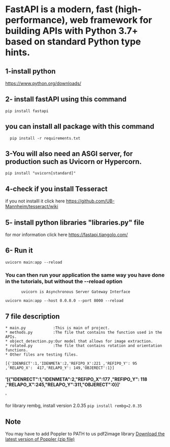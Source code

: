 # FastAPI is a modern, fast (high-performance), web framework for building APIs with Python 3.7+ based on standard Python type hints.
## 1-install python 
 https://www.python.org/downloads/
## 2-  install fastAPI  using  this command
  `pip install fastapi`
  ## you  can install all package with this command 
   `  pip install -r requirements.txt`
## 3-You will also need an ASGI server, for production such as Uvicorn or Hypercorn.
`pip install "uvicorn[standard]"`

## 4-check if you install Tesseract  
  if you not  installl it click here
  https://github.com/UB-Mannheim/tesseract/wiki

## 5- install  python libraries  "libraries.py" file

for mor information click here https://fastapi.tiangolo.com/
## 6- Run it
`uvicorn main:app --reload`
 ### You can then run your application the same way you have done in the tutorials, but without the --reload option
           uvicorn is Asynchronous Server Gateway Interface
 `uvicorn main:app --host 0.0.0.0 --port 8000 --reload`
 
 ## 7 file description 
    * main.py            :This is main of project.
    * methods.py         :The file that contains the function used in the APIs. 
    * object_detection.py:Our model that allows for image extraction.
    * rotated.py         :The file that contains rotation and orientation functions.
    * Other files are testing files.
`[{'IDENRECT':1,'IDENMETA':2,'REFIPO_X':221 ,'REFIPO_Y': 95 ,'RELAPO_X':  417,'RELAPO_Y': 149,'OBJERECT':1}]`
#### '[{"IDENRECT":1,"IDENMETA":2,"REFIPO_X":177 ,"REFIPO_Y": 118 ,"RELAPO_X":245,"RELAPO_Y":311,"OBJERECT":0}]'
 '

 for  library rembg,  install version  2.0.35
 `pip install rembg=2.0.35 `

 ## Note
  You may have to add Poppler to PATH to us pdf2image library
  [Download the latest version of Poppler (zip file)](https://github.com/oschwartz10612/poppler-windows/releases/)
